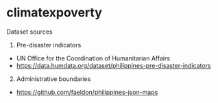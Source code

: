 # climatexpoverty

Dataset sources
1. Pre-disaster indicators
- UN Office for the Coordination of Humanitarian Affairs
- https://data.humdata.org/dataset/philippines-pre-disaster-indicators
2. Administrative boundaries
- https://github.com/faeldon/philippines-json-maps
